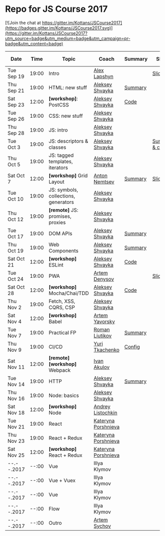 # Repo for JS Course 2017

[![Join the chat at https://gitter.im/Kottans/JSCourse2017](https://badges.gitter.im/Kottans/JSCourse2017.svg)](https://gitter.im/Kottans/JSCourse2017?utm_source=badge&utm_medium=badge&utm_campaign=pr-badge&utm_content=badge)

Date       | Time  | Topic   | Coach   | Summary | Slides | Video | Home task
-----------|-------|---------|---------|---------|--------|-------|----------
Tue Sep 19 | 19:00 | Intro   | [Alex Lapshyn](https://github.com/sudodoki)|| [Slides](http://sudodoki.github.io/slides/kottans-intro-slides) |[Video](https://youtu.be/3wZsafZ0UPk) | [task](https://gist.github.com/sudodoki/5bc7551f1fcf6540d1f70fdf0726220e)
Thu Sep 21 | 19:00 | HTML: new stuff | [Aleksey Shvayka](https://github.com/shvaikalesh) | [Summary](lecture_summary/170921_html.md) | |TBA | [task](assignments/170921_html.md)
Sat Sep 23 | 12:00 | **[workshop]**: PostCSS | [Aleksey Shvayka](https://github.com/shvaikalesh) | [Code](lecture_summary/170923_workshop_postcss.md)
Tue Sep 26 | 19:00 | CSS: new stuff | [Aleksey Shvayka](https://github.com/shvaikalesh)
Thu Sep 28 | 19:00 | JS: intro | [Aleksey Shvayka](https://github.com/shvaikalesh)
Tue Oct 3 | 19:00 | JS: descriptors & classes | [Aleksey Shvayka](https://github.com/shvaikalesh) || [Summary & code](lecture_summary/171003_js_old_stuff.md)
Thu Oct 5 | 19:00 | JS: tagged templates, iterators | [Aleksey Shvayka](https://github.com/shvaikalesh)
Sat Oct 7 | 12:00 | **[workshop]** Grid Layout | [Anton Nemtsev](https://github.com/SilentImp)| [Summary](lecture_summary/171007_workshop_grid_layout.md)|[Slides](https://silentimp.github.io/grid/)||[task](https://docs.google.com/document/d/1sMaCr7T8osfR5Lhn2-5gGFhU7Lxcd0SqNuy_YFfunLs/edit?usp=sharing)
Tue Oct 10 | 19:00 | JS: symbols, collections, generators | [Aleksey Shvayka](https://github.com/shvaikalesh)
Thu Oct 12 | 19:00 | **[remote]** JS: promises, proxies | [Aleksey Shvayka](https://github.com/shvaikalesh)
Tue Oct 17 | 19:00 | DOM APIs | [Aleksey Shvayka](https://github.com/shvaikalesh) | [Summary](lecture_summary/171016_dom_api.md) ||| [task](assignments/171016_dom_api.md)
Thu Oct 19 | 19:00 | Web Components | [Aleksey Shvayka](https://github.com/shvaikalesh) | [Summary](lecture_summary/171019_web_components.md) ||| [task](assignments/171019_web_components.md)
Sat Oct 21 | 12:00 | **[workshop]** ESLint | [Aleksey Shvayka](https://github.com/shvaikalesh) | [Code](lecture_summary/171021_eslint_workshop.md)
Tue Oct 24 | 19:00 | PWA | [Artem Denysov](https://github.com/denar90) || [Slides](https://docs.google.com/presentation/d/1JghXnEAANvAW1tSkLRuhFISocGVkIpQKIIJJnwdTHCI/present?slide=id.p)
Sat Oct 28 | 12:00 | **[workshop]** Mocha/Chai/TDD | [Aleksey Shvayka](https://github.com/shvaikalesh) | [Code](lecture_summary/tdd_workshop/)
Thu Nov 2  | 19:00 | Fetch, XSS, CQRS, CSP | [Aleksey Shvayka](https://github.com/shvaikalesh)
Sat Nov 4  | 12:00 | **[workshop]** Babel | [Artem Yavorsky](https://github.com/yavorsky)
Tue Nov 7  | 19:00 | Practical FP | [Roman Liutikov](https://github.com/roman01la) | [Summary](lecture_summary/171107_fp.md)
Thu Nov 9  | 19:00 | CI/CD | [Yuri Tkachenko](https://github.com/tyv) | [Config](https://github.com/tyv/ci-cd-kottans-live)
Sat Nov 11 | 12:00 | **[remote]** **[workshop]** Webpack | [Ivan Akulov](https://github.com/iamakulov) | | | [Video](https://youtu.be/WhOxdbcgd3E?list=PLTbz5Wv5vNcs0zKKmF0DSo6m05RnMqUXk)
Tue Nov 14 | 19:00 | HTTP | [Aleksey Shvayka](https://github.com/shvaikalesh) | [Summary](lecture_summary/171114_http.md)
Thu Nov 16 | 19:00 | Node: basics | [Aleksey Shvayka](https://github.com/shvaikalesh)
Sat Nov 18 | 12:00 | **[workshop]** Node | [Andrey Listochkin](https://github.com/listochkin)
Tue Nov 21 | 19:00 | React | [Kateryna Porshnieva](https://github.com/krambertech)
Thu Nov 23 | 19:00 | React + Redux | [Kateryna Porshnieva](https://github.com/krambertech)
Sat Nov 25 | 12:00 | **[workshop]** React + Redux | [Kateryna Porshnieva](https://github.com/krambertech)
--.--.2017 | --:00 | Vue | Illya Klymov
--.--.2017 | --:00 | Vue + Vuex | Illya Klymov
--.--.2017 | --:00 | Vue | Illya Klymov
--.--.2017 | --:00 | Flow | Illya Klymov
--.--.2017 | --:00 | Outro | [Artem Sychov](https://github.com/suchov)
